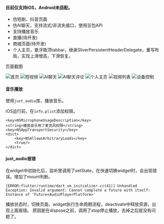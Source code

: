 #### 目前仅支持iOS，Android未适配。

- 仿短剧、抖音页面
- 仿AI聊天，支持流式/非流失接口，使用豆包API
- 支持播放音乐
- 直播(待开发)
- 商城页面(待开发)
- 个人主页，悬浮吸顶tabbar，继承SliverPersistentHeaderDelegate，重写布局，实现上滑增高，下滑恢复。

页面截图

![首页](snapshot/Simulator%20Screenshot%20-%20iPhone%2016%20Pro%20-%202024-12-16%20at%2010.07.41.png)
![短视频](snapshot/Simulator%20Screenshot%20-%20iPhone%2016%20Pro%20-%202024-12-16%20at%2010.07.54.png)
![AI聊天](snapshot/Simulator%20Screenshot%20-%20iPhone%2016%20Pro%20-%202024-12-16%20at%2010.09.20.png)
![AI聊天评论](snapshot/Simulator%20Screenshot%20-%20iPhone%2016%20Pro%20-%202024-12-16%20at%2010.07.59.png)
![个人主页](snapshot/Simulator%20Screenshot%20-%20iPhone%2016%20Pro%20-%202024-12-16%20at%2010.09.20.png)
![视频列表](snapshot/Simulator%20Screenshot%20-%20iPhone%2016%20Pro%20-%202024-12-16%20at%2010.08.12.png)
![设备控制](snapshot/Simulator%20Screenshot%20-%20iPhone%2016%20Pro%20-%202024-12-16%20at%2010.13.57.png)

#### 音乐播放

使用`just_audio`库，播放音乐。

iOS运行前，在`info.plist`添加权限。
```
<key>NSMicrophoneUsageDescription</key>
<string>播放音乐用了麦克风权限</string>
<key>NSAppTransportSecurity</key>
<dict>
    <key>NSAllowsArbitraryLoads</key>
    <true/>
</dict>
```

#### just_audio报错 

在widget中初始化后，监听里调用了setState，在快速切换widget时，会出现错误。增加了mount判断。


```
[ERROR:flutter/runtime/dart_vm_initializer.cc(41)] Unhandled Exception: Invalid argument: Cannot complete a future with itself: Instance of 'Future<AudioPlayerPlatform>'
```
播放状态时，切换页面，widget执行生命周期流程，deactivate中释放资源，出现上面报错。
原因是在dispose之前，调用了stop停止播放，去掉之后就没有问题了。


